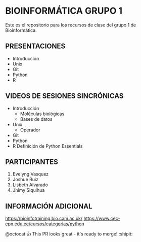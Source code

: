 # BIOINFORMÁTICA GRUPO 1
Este es el repositorio para los recursos de clase del grupo 1 de Bioinformática. 

## PRESENTACIONES

- Introducción
- Unix
- Git
- Python
- R


## VIDEOS DE SESIONES SINCRÓNICAS 

- Introducción
  - Moléculas biológicas
  - Bases de datos
- Unix
  - Operador  
- Git
- Python
- R
Definición de Python Essentials


## PARTICIPANTES

1. Evelyng Vasquez
2. Joshue Ruiz 
3. Lisbeth Alvarado
4. Jhimy Siquihua

## INFORMACIÓN ADICIONAL

<https://bioinfotraining.bio.cam.ac.uk/>
<https://www.cec-epn.edu.ec/cursos/categorias/python>


@octocat :+1: This PR looks great - it's ready to merge! :shipit:
